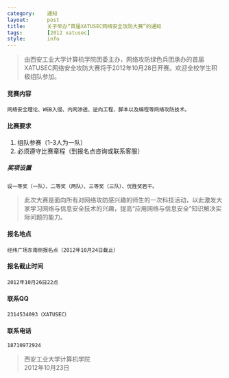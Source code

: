 ```yaml
---
category:    通知
layout:      post
title:       关于举办“首届XATUSEC网络安全攻防大赛”的通知
tags:        [2012 xatusec]
style:       info
---
```


> 由西安工业大学计算机学院团委主办，网络攻防绿色兵团承办的首届XATUSEC网络安全攻防大赛将于2012年10月28日开赛。欢迎全校学生积极组队参加。   

#### 竞赛内容
    网络安全理论、WEB入侵、内网渗透、逆向工程、脚本以及编程等网络攻防技术。   

#### 比赛要求
1. 组队参赛（1-3人为一队）
2. 必须遵守比赛章程（到报名点咨询或联系客服）

##### 奖项设置 
    设一等奖（一队）、二等奖（两队）、三等奖（三队）、优胜奖若干。
    
> 此次大赛是面向所有对网络攻防感兴趣的师生的一次科技活动，以此激发大家学习网络与信息安全技术的兴趣，提高“应用网络与信息安全”知识解决实际问题的能力。

#### 报名地点 
    经纬广场东南侧报名点（2012年10月24日截止）

#### 报名截止时间 
    2012年10月26日22点 

#### 联系QQ 
    2314534093（XATUSEC）

#### 联系电话 
    18710972924
 
> 西安工业大学计算机学院   
> 2012年10月23日   
